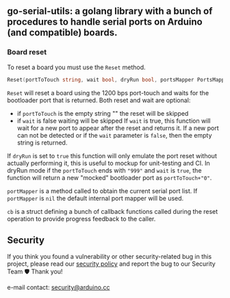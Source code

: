 ## go-serial-utils: a golang library with a bunch of procedures to handle serial ports on Arduino (and compatible) boards.

### Board reset

To reset a board you must use the `Reset` method.

```go
Reset(portToTouch string, wait bool, dryRun bool, portsMapper PortsMapper, cb *ResetProgressCallbacks) (string, error)
```

`Reset` will reset a board using the 1200 bps port-touch and waits for the bootloader port that is returned.
Both reset and wait are optional:
- if `portToTouch` is the empty string "" the reset will be skipped
- if `wait` is false waiting will be skipped
If `wait` is true, this function will wait for a new port to appear after the reset and returns it. If a new port can not be detected or if the `wait` parameter is `false`, then the empty string is returned.

If `dryRun` is set to `true` this function will only emulate the port reset without actually performing it, this is useful to mockup for unit-testing and CI. In dryRun mode if the `portToTouch` ends with `"999"` and `wait` is `true`, the function will return a new "mocked" bootloader port as `portToTouch+"0"`.

`portMapper` is a method called to obtain the current serial port list. If `portMapper` is `nil` the default internal port mapper will be used.

`cb` is a struct defining a bunch of callback functions called during the reset operation to provide progress feedback to the caller.

## Security

If you think you found a vulnerability or other security-related bug in this project, please read our
[security policy](https://github.com/arduino/go-paths-helper/security/policy) and report the bug to our Security Team 🛡️
Thank you!

e-mail contact: security@arduino.cc
